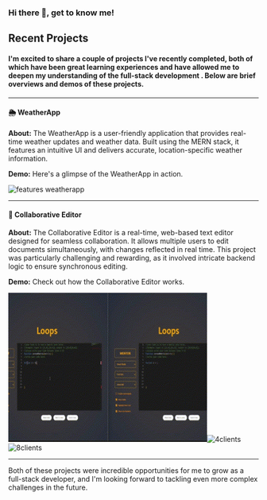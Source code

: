 ### Hi there 👋, get to know me!

## Recent Projects

#### I'm excited to share a couple of projects I've recently completed, both of which have been great learning experiences and have allowed me to deepen my understanding of the full-stack development . Below are brief overviews and demos of these projects.

---

#### 🌦️ WeatherApp

**About:** The WeatherApp is a user-friendly application that provides real-time weather updates and weather data. Built using the MERN stack, it features an intuitive UI and delivers accurate, location-specific weather information.

**Demo:** Here's a glimpse of the WeatherApp in action. 

<img src="https://github.com/orenpa/weather-app/blob/main/client/src/Components/Assets/featuress.gif" width="550" height="300" alt="features weatherapp">

---

#### 📝 Collaborative Editor

**About:** The Collaborative Editor is a real-time, web-based text editor designed for seamless collaboration. It allows multiple users to edit documents simultaneously, with changes reflected in real time. This project was particularly challenging and rewarding, as it involved intricate backend logic to ensure synchronous editing.

**Demo:** Check out how the Collaborative Editor works.

<img src="https://github.com/orenpa/collaborative-editor/blob/main/assets/gifs/2clients.gif" width="400" height="300" alt="2clients"><img src="https://github.com/orenpa/collaborative-editor/blob/main/assets/gifs/4clients.gif" width="400" height="300" alt="4clients"><img src="https://github.com/orenpa/collaborative-editor/blob/main/assets/gifs/8clients.gif" width="400" height="300" alt="8clients">


---

Both of these projects were incredible opportunities for me to grow as a full-stack developer, and I'm looking forward to tackling even more complex challenges in the future. 

